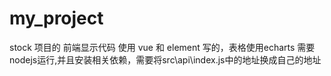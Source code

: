 # my_project
stock 项目的 前端显示代码 
使用 vue 和 element 写的，表格使用echarts
需要nodejs运行,并且安装相关依赖，需要将src\api\index.js中的地址换成自己的地址
